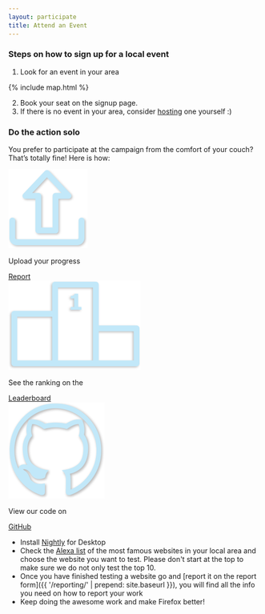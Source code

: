 ```yaml
---
layout: participate
title: Attend an Event
---
```

<div class="content-box content-box--full" markdown="1">

  <h3 class="content-title">
    <span class="title-frame"></span>
    Steps on how to sign up for a local event
    <span class="title-frame title-frame--rotate-180"></span>
  </h3> 
    
  1. Look for an event in your area

  {% include map.html %}
  
  2. Book your seat on the signup page.
  3. If there is no event in your area, consider <a href="{{ '/host/' | prepend: site.baseurl }}">hosting</a> one yourself :)



</div>

<h3 class="content-title">
  <span class="title-frame-grey"></span>
  Do the action solo
  <span class="title-frame-grey title-frame--rotate-180"></span>
</h3> 

You prefer to participate at the campaign from the comfort of your couch? That’s totally fine! Here is how:

<section class="info-buttons">
  <div class="report">
    <a href="{{ '/reporting/' | prepend: site.baseurl }}"><img src="/img/icon-upload.svg" alt="" /></a>
    <p>Upload your progress</p>
    <a class="title" href="{{ '/reporting/' | prepend: site.baseurl }}">Report</a>
  </div>
  <div class="leaderboard">
    <a href="{{ '/leaderboard/' | prepend: site.baseurl }}"><img src="/img/icon-leaderboard.svg" alt="" /></a>
    <p>See the ranking on the</p>
    <a class="title" href="{{ '/leaderboard/' | prepend: site.baseurl }}">Leaderboard</a>
  </div>
  <div class="github">
    <a href="https://github.com/{{ site.github.repo }}"><img src="/img/icon-github.svg" alt="" /></a>
    <p>View our code on</p>
    <a class="title" href="https://github.com/{{ site.github.repo }}">GitHub</a>
  </div>
</section>

* Install [Nightly](https://nightly.mozilla.org) for Desktop
* Check the [Alexa list](https://www.alexa.com/topsites/countries) of the most famous websites in your local area and choose the website you want to test. Please don't start at the top to make sure we do not only test the top 10.
* Once you have finished testing a website go and [report it on the report form]({{ '/reporting/' | prepend: site.baseurl }}), you will find all the info you need on how to report your work
* Keep doing the awesome work and make Firefox better!

